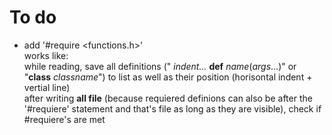# To do
- add '#require <functions.h>'  
    works like:  
    while reading, save all definitions (" _indent..._  **def** _name_(_args_...)" or "**class** _classname_") to list as well as their position (horisontal indent + vertial line)  
    after writing **all file** (because requiered definions can also be after the '#requiere' statement and that's file as long as they are visible), check if #requiere's are met

